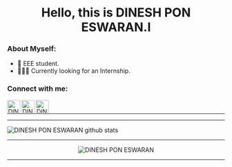 <h1 align="center">Hello, this is DINESH PON ESWARAN.I</h1>


### **About Myself:**
 - 🚀 EEE student.
 - 🙍🏽‍♂️ Currently looking for an Internship.
 

### **Connect with me:**
[<img align="left" alt="DINESH PON ESWARAN | LinkedIn" height="30px" src="https://img.icons8.com/doodle/2x/linkedin--v2.png" />][linkedin]
[<img align="left" alt="DINESH PON ESWARAN | Whatsapp" height="30px" src="https://img.icons8.com/doodle/2x/whatsapp.png" />][whatsapp]
[<img align="left" alt="DINESH PON ESWARAN | Gmail" height="30px" src="https://img.icons8.com/doodle/2x/gmail.png" />][gmail]
<br />

---




---

![DINESH PON ESWARAN github stats](https://github-readme-stats.vercel.app/api?username=Dineshponeswaran_border=true&theme=tokyonight)

---

<p align="center"> <img src="https://komarev.com/ghpvc/?username=Dineshponeswaran" alt="DINESH PON ESWARAN" /> </p>

---

[linkedin]: www.linkedin.com/in/dinesh-pon-eswaran-i-4366b8236
[gmail]: mailto:dinesh11.4.2001@gmail.com
[whatsapp]: https://wa.me/919498804469
